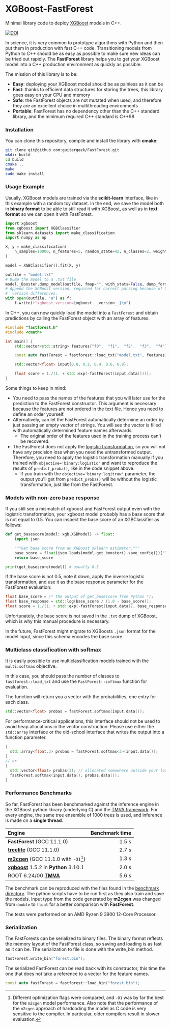 # XGBoost-FastForest

Minimal library code to deploy [XGBoost](https://xgboost.readthedocs.io/en/latest/) models in C++.

[![DOI](https://zenodo.org/badge/DOI/10.5281/zenodo.8400945.svg)](https://doi.org/10.5281/zenodo.8400945)

In science, it is very common to prototype algorithms with Python and then put them in production with fast C++ code.
Transitioning models from Python to C++ should be as easy as possible to make sure new ideas can be tried out rapidly.
The __FastForest__ library helps you to get your XGBoost model into a C++ production environment as quickly as possible.

The mission of this library is to be:
* __Easy__: deploying your XGBoost model should be as painless as it can be
* __Fast__: thanks to efficient data structures for storing the trees, this library goes easy on your CPU and memory
* __Safe__: the FastForest objects are not mutated when used, and therefore they are an excellent choice in multithreading
  environments
* __Portable__: FastForest has no dependency other than the C++ standard library, and the minimum required C++ standard is C++98

### Installation

You can clone this repository, compile and install the library with __cmake__:
```Bash
git clone git@github.com:guitargeek/FastForest.git
mkdir build
cd build
cmake ..
make
sudo make install
```

### Usage Example

Usually, XGBoost models are trained via the __scikit-learn__ interface, like in this example with a random toy dataset.
In the end, we save the model both in __binary format__ to be able to still read it with XGBoost, as well as in __text
format__ so we can open it with FastForest.

```Python
import xgboost
from xgboost import XGBClassifier
from sklearn.datasets import make_classification
import numpy as np

X, y = make_classification(
    n_samples=10000, n_features=5, random_state=42, n_classes=2, weights=[0.5]
)

model = XGBClassifier().fit(X, y)

outfile = "model.txt"
# Dump the model to a .txt file
model._Booster.dump_model(outfile, fmap="", with_stats=False, dump_format="text")
# Append the XGBoost version, required for correct parsing because of XGBoost
#  version differences.
with open(outfile, "a") as f:
    f.write(f"xgboost_version={xgboost.__version__}\n")
```

In C++, you can now quickly load the model into a `FastForest` and obtain predictions by calling the FastForest object with an array of features.

```C++
#include "fastforest.h"
#include <cmath>

int main() {
    std::vector<std::string> features{"f0",  "f1",  "f2",  "f3",  "f4"};

    const auto fastForest = fastforest::load_txt("model.txt", features);

    std::vector<float> input{0.0, 0.2, 0.4, 0.6, 0.8};

    float score = 1./(1. + std::exp(-fastForest(input.data())));
}
```

Some things to keep in mind:

* You need to pass the names of the features that you will later use for the prediction to the FastForest constructor. This argument is necessary because the features are not ordered in the text file. Hence you need to define an order yourself.
* Alternatively, can let the FastForest automatically determine an order by just passing an empty vector of strings. You will see the vector is filled with automatically determined feature names afterwards.
  * The original order of the features used in the training process can't be recovered.
* The FastForest does not apply the [logistic transformation](https://en.wikipedia.org/wiki/Logistic_function), so you will not have any precision loss when you need the untransformed output. Therefore, you need to apply
  the logistic transformation manually if you trained with `objective='binary:logistic'` and want to reproduce the results of `predict_proba()`, like in the code snippet above.
  * If you train with the `objective='binary:logitraw'`
    parameter, the output you'll get from `predict_proba()` will be without the logistic transformation, just like from the FastForest.

### Models with non-zero base response

If you still see a mismatch of xgboost and FastForest output even with the logistric transformation, your xgboost model probably has a base score that is not equal to 0.5. You can inspect the base score of an XGBClassifier as follows:

```Python
def get_basescore(model: xgb.XGBModel) -> float:
    import json

    """Get base score from an XGBoost sklearn estimator."""
    base_score = float(json.loads(model.get_booster().save_config())["learner"]["learner_model_param"]["base_score"])
    return base_score

print(get_basescore(model)) # usually 0.5
```
If the base score is not 0.5, note it down, apply the inverse logistic transformation, and use it as the base response parameter for the FastForest evaluation:
```C++
float base_score = /* the output of get_basescore from Python */;
float base_response = std::log(base_score / (1.0 - base_score));
float score = 1./(1. + std::exp(-fastForest(input.data(), base_response)));
```
Unfortunately, the base score is not saved in the `.txt` dump of XGBoost, which is why this manual procedure is necessary.

In the future, FastForest might migrate to XGBoosts `.json` format for the model input, since this schema encodes the base score.

### Multiclass classification with softmax

It is easily possible to use multiclassification models trained with the `multi:softmax` objective.

In this case, you should pass the number of classes to `fastforest::load_txt` and use the `FastForest::softmax` function for evaluation.

The function will return you a vector with the probabilities, one entry for each class.

```C++
std::vector<float> probas = fastForest.softmax(input.data());
```

For performance-critical applications, this interface should not be used to avoid heap allocations in the vector
construction. Please use either the `std::array` interface or the old-school interface that writes the output into a function parameter.

```C++
{
  std::array<float,3> probas = fastForest.softmax<3>(input.data());
}
// or
{
  std::vector<float> probas(3); // allocated somewhere outside your loop over entries
  fastForest.softmax(input.data(), probas.data());
}
```

### Performance Benchmarks

So far, FastForest has been benchmarked against the inference engine in the XGBoost python library (underlying
C) and the [TMVA framework](https://root.cern.ch/tmva). For every engine, the same tree ensemble of 1000 trees is used,
and inference is made on a **single thread**.

| Engine                                                                                                    | Benchmark time   |
| :------                                                                                                   | ---------------: |
| __FastForest__ (GCC 11.1.0)                                                                               | 1.5 s            |
| [__treelite__](https://github.com/dmlc/treelite) (GCC 11.1.0)                                             | 2.7 s            |
| [__m2cgen__](https://github.com/BayesWitnesses/m2cgen) (GCC 11.1.0 with `-O1`[^1])                        | 1.3 s            |
| [__xgboost__](https://xgboost.readthedocs.io/en/latest/python/python_api.html) 1.5.2 in __Python__ 3.10.1 | 2.0 s            |
| ROOT 6.24/00 [__TMVA__](https://root.cern.ch/tmva)                                                        | 5.6 s            |

The benchmark can be reproduced with the files found in the [benchmark directory](benchmark). The python scripts have to be
run first as they also train and save the models. Input type from the code generated by __m2cgen__ was changed from
`double` to `float` for a better comparison with __FastForest__.

The tests were performed on an AMD Ryzen 9 3900 12-Core Processor.

[^1]: Different optimization flags were compared, and `-O1` was by far the best for the `m2cgen` model performance. Also note that the performance of the `m2cgen` approach of hardcoding the model as C code is very sensitive to the compiler. In particular, older compilers result in slower evaluation.

### Serialization

The FastForests can be serialized to binary files. The binary format reflects the memory layout of the FastForest class, so saving and loading is as fast as it can be. The serialization to file is done with the write_bin method.
```C++
fastForest.write_bin("forest.bin");
```
The serialized FastForest can be read back with its constructor, this time the one that does not take a reference to a vector for the feature names.

```C++
const auto fastForest = fastforest::load_bin("forest.bin");
```

